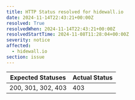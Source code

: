 ```yaml
---
title: HTTP Status resolved for hidewall.io
date: 2024-11-14T22:43:21+00:00Z
resolved: True
resolvedWhen: 2024-11-14T22:43:21+00:00Z
resolvedStartTime: 2024-11-08T11:28:04+00:00Z
severity: notice
affected:
  - hidewall.io
section: issue
---
```


| Expected Statuses | Actual Status  |
|-------------------|----------------|
| 200, 301, 302, 403 | 403 |
